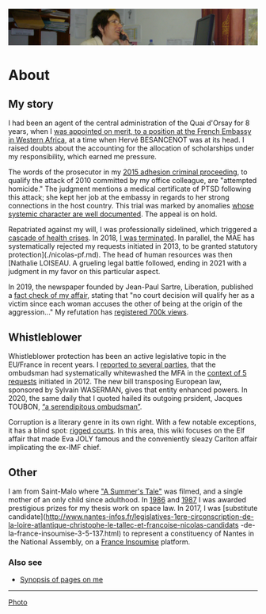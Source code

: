<!--
![marc-chaumeil](../_aux/marc-chaumeil.png)
-->

![img](../_aux/asonposte.png)


# About

## My story

I had been an agent of the central administration of the Quai d'Orsay for 8 years,
when I [was appointed on merit, to a position at the French Embassy in Western Africa](./nicolas-faits.md#RAINERI-RAUGEL),
at a time when Hervé BESANCENOT was at its head.
I raised doubts about the accounting for the allocation of scholarships under my responsibility, which earned me pressure.

The words of the prosecutor in my [2015 adhesion criminal proceeding](./nicolas-aplogan.md),
to qualify the attack of 2010 committed by my office colleague,
are "attempted homicide." The judgment mentions a medical certificate of PTSD following this attack;
she kept her job at the embassy in regards to her strong connections in the host country.
This trial was marked by anomalies [whose systemic character are well documented](./bib-gen.md#jl2014).
The appeal is on hold.

Repatriated against my will, I was professionally sidelined,
which triggered a [cascade of health crises](./nicolas-faits.md#a999fcb2).
In 2018, [I was terminated](./deregistration.md). In parallel,
the MAE has systematically rejected my requests initiated in 2013,
to be granted statutory protection](./nicolas-pf.md). The head of human resources was then [Nathalie LOISEAU.
A grueling legal battle followed, ending in 2021 with a judgment in my favor on this particular aspect.

In 2019, the newspaper founded by Jean-Paul Sartre, Liberation, published a [fact check of my affair](./nicolas-medias.md#pezetnicolas),
stating that "no court decision will qualify her as a victim since each woman accuses the other of being at the origin of the aggression..."
My refutation has [registered 700k views](https://twitter.com/FranoiseNicolas/status/1115997608533737475?s=20&t=xx9LpTCg5ZYSiw98wwIkgA).

## Whistleblower

Whistleblower protection has been an active legislative topic in the EU/France in recent years.
I [reported to several parties](./activ.md#nicolas), that the ombudsman had systematically whitewashed the MFA in the [context of 5 requests](./nicolas-lda.md) initiated in 2012.
The new bill transposing European law,
sponsored by Sylvain WASERMAN,
gives that entity enhanced powers.
    In 2020, the same daily that I quoted hailed its outgoing prsident, Jacques TOUBON, [“a serendipitous ombudsman”](./bib-gen.md#inespere).

Corruption is a literary genre in its own right. With a few notable exceptions, it has a blind spot: [rigged courts](./nicolas-japp.md). In this area, this wiki focuses on the Elf affair that made Eva JOLY famous and the conveniently sleazy Carlton affair implicating the ex-IMF chief.
 
## Other
I am from Saint-Malo where ["A Summer's Tale"](https://www.imdb.com/title/tt0115940/) was filmed, and a single mother of an only child since adulthood. In [1986](../pieces/identifiant/829cbd9) and [1987](../pieces/identifiant/b5b09b6e) I was awarded prestigious prizes for my thesis work on space law. In 2017, 
I was [substitute candidate](http://www.nantes-infos.fr/legislatives-1ere-circonscription-de-la-loire-atlantique-christophe-le-tallec-et-francoise-nicolas-candidats -de-la-france-insoumise-3-5-137.html) to represent a constituency of Nantes in the National Assembly, on a [France Insoumise](https://twitter.com/FranceInsoumise) platform.

### <a id="voiraussi"></a>Also see
* [Synopsis of pages on me](./whoswho.md#nicolas)


---
<!--
[Photo](./cewiki-attrib.md#marc-chaumeil)
-->
[Photo](./cewiki-attrib.md#asonposte)
